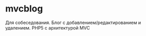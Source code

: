 # mvcblog
Для собеседования. 
Блог с добавлением/редактированием и удалением.
PHP5 с архитектурой MVC
